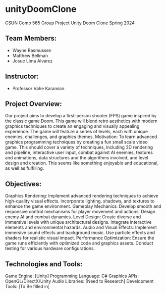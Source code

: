 # unityDoomClone
CSUN Comp 565 Group Project Unity Doom Clone Spring 2024

## Team Members:
 - Wayne Rasmussen
 - Matthew Bellman
 - Josue Lima Alvarez
 
## Instructor:
 - Professor Vahe Karamian
 
## Project Overview:
Our project aims to develop a first-person shooter (FPS) game inspired by the classic game Doom. This game will blend retro aesthetics with modern graphics techniques to create an engaging and visually appealing experience. The game will feature a series of levels, each with unique enemies, challenges, and graphics themes.
Motivation:
To learn advanced graphics programming techniques by creating a fun small scale video game. This should cover a variety of techniques, including 3D rendering and pipeline, interactive user input, combat against AI enemies, textures and animations, data structures and the algorithms involved, and level design and creation. This seems like something enjoyable and educational, as well as fulfilling.

## Objectives:
Graphics Rendering:
Implement advanced rendering techniques to achieve high-quality visual effects.
Incorporate lighting, shadows, and textures to enhance the game environment.
Gameplay Mechanics:
Develop smooth and responsive control mechanisms for player movement and actions.
Design enemy AI and combat dynamics.
Level Design:
Create diverse and immersive levels with unique architectural designs.
Integrate interactive elements and environmental hazards.
Audio and Visual Effects:
Implement immersive sound effects and background music.
Use particle effects and shaders for realistic visual impact.
Performance Optimization:
Ensure the game runs efficiently with optimized code and graphics assets.
Conduct testing for various hardware configurations.

## Technologies and Tools:
Game Engine: [Unity]
Programming Language: C#
Graphics APIs: OpenGL/DirectX/Unity
Audio Libraries: [Need to Research]
Development Tools: [To Be filled in]


